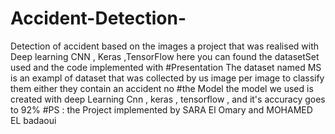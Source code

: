 # Accident-Detection-
Detection of accident based on the images a project that was realised with Deep learning CNN , Keras ,TensorFlow 
here you can found the datasetSet used and the code implemented with 
#Presentation 
The dataset named MS is an exampl of dataset that was  collected by us image per image to classify them either they contain an accident no
#the Model
the model we used is created with deep Learning Cnn , keras , tensorflow , and it's accuracy goes to 92%
#PS : the Project implemented by SARA El Omary and MOHAMED EL badaoui
